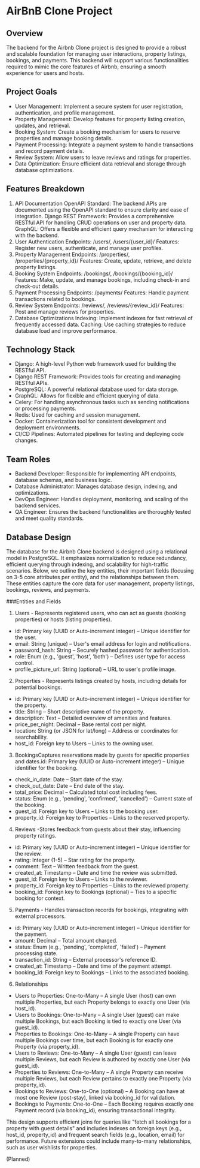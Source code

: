 # AirBnB Clone Project

## Overview
The backend for the Airbnb Clone project is designed to provide a robust and scalable foundation for managing user interactions, property listings, bookings, and payments. This backend will support various functionalities required to mimic the core features of Airbnb, ensuring a smooth experience for users and hosts.

## Project Goals
- User Management: Implement a secure system for user registration, authentication, and profile management.
- Property Management: Develop features for property listing creation, updates, and retrieval.
- Booking System: Create a booking mechanism for users to reserve properties and manage booking details.
- Payment Processing: Integrate a payment system to handle transactions and record payment details.
- Review System: Allow users to leave reviews and ratings for properties.
- Data Optimization: Ensure efficient data retrieval and storage through database optimizations.

## Features Breakdown
1. API Documentation
OpenAPI Standard: The backend APIs are documented using the OpenAPI standard to ensure clarity and ease of integration.
Django REST Framework: Provides a comprehensive RESTful API for handling CRUD operations on user and property data.
GraphQL: Offers a flexible and efficient query mechanism for interacting with the backend.
2. User Authentication
Endpoints: /users/, /users/{user_id}/
Features: Register new users, authenticate, and manage user profiles.
3. Property Management
Endpoints: /properties/, /properties/{property_id}/
Features: Create, update, retrieve, and delete property listings.
4. Booking System
Endpoints: /bookings/, /bookings/{booking_id}/
Features: Make, update, and manage bookings, including check-in and check-out details.
5. Payment Processing
Endpoints: /payments/
Features: Handle payment transactions related to bookings.
6. Review System
Endpoints: /reviews/, /reviews/{review_id}/
Features: Post and manage reviews for properties.
7. Database Optimizations
Indexing: Implement indexes for fast retrieval of frequently accessed data.
Caching: Use caching strategies to reduce database load and improve performance.

## Technology Stack
- Django: A high-level Python web framework used for building the RESTful API.
- Django REST Framework: Provides tools for creating and managing RESTful APIs.
- PostgreSQL: A powerful relational database used for data storage.
- GraphQL: Allows for flexible and efficient querying of data.
- Celery: For handling asynchronous tasks such as sending notifications or processing payments.
- Redis: Used for caching and session management.
- Docker: Containerization tool for consistent development and deployment environments.
- CI/CD Pipelines: Automated pipelines for testing and deploying code changes.

## Team Roles
- Backend Developer: Responsible for implementing API endpoints, database schemas, and business logic.
- Database Administrator: Manages database design, indexing, and optimizations.
- DevOps Engineer: Handles deployment, monitoring, and scaling of the backend services.
- QA Engineer: Ensures the backend functionalities are thoroughly tested and meet quality standards.

## Database Design
The database for the Airbnb Clone backend is designed using a relational model in PostgreSQL. It emphasizes normalization to reduce redundancy, efficient querying through indexing, and scalability for high-traffic scenarios. Below, we outline the key entities, their important fields (focusing on 3-5 core attributes per entity), and the relationships between them. These entities capture the core data for user management, property listings, bookings, reviews, and payments.

###Entities and Fields
1. Users - Represents registered users, who can act as guests (booking properties) or hosts (listing properties).

- id: Primary key (UUID or Auto-increment integer) – Unique identifier for the user.
- email: String (unique) – User's email address for login and notifications.
- password_hash: String – Securely hashed password for authentication.
- role: Enum (e.g., 'guest', 'host', 'both') – Defines user type for access control.
- profile_picture_url: String (optional) – URL to user's profile image.

2. Properties - Represents listings created by hosts, including details for potential bookings.

- id: Primary key (UUID or Auto-increment integer) – Unique identifier for the property.
- title: String – Short descriptive name of the property.
- description: Text – Detailed overview of amenities and features.
- price_per_night: Decimal – Base rental cost per night.
- location: String (or JSON for lat/long) – Address or coordinates for searchability.
- host_id: Foreign key to Users – Links to the owning user.

3. BookingsCaptures reservations made by guests for specific properties and dates.id: Primary key (UUID or Auto-increment integer) – Unique identifier for the booking.

- check_in_date: Date – Start date of the stay.
- check_out_date: Date – End date of the stay.
- total_price: Decimal – Calculated total cost including fees.
- status: Enum (e.g., 'pending', 'confirmed', 'cancelled') – Current state of the booking.
- guest_id: Foreign key to Users – Links to the booking user.
- property_id: Foreign key to Properties – Links to the reserved property.

4. Reviews -Stores feedback from guests about their stay, influencing property ratings.

- id: Primary key (UUID or Auto-increment integer) – Unique identifier for the review.
- rating: Integer (1-5) – Star rating for the property.
- comment: Text – Written feedback from the guest.
- created_at: Timestamp – Date and time the review was submitted.
- guest_id: Foreign key to Users – Links to the reviewer.
- property_id: Foreign key to Properties – Links to the reviewed property.
- booking_id: Foreign key to Bookings (optional) – Ties to a specific booking for context.

5. Payments - Handles transaction records for bookings, integrating with external processors.

- id: Primary key (UUID or Auto-increment integer) – Unique identifier for the payment.
- amount: Decimal – Total amount charged.
- status: Enum (e.g., 'pending', 'completed', 'failed') – Payment processing state.
- transaction_id: String – External processor's reference ID.
- created_at: Timestamp – Date and time of the payment attempt.
- booking_id: Foreign key to Bookings – Links to the associated booking.

6. Relationships

- Users to Properties: One-to-Many – A single User (host) can own multiple Properties, but each Property belongs to exactly one User (via host_id).
- Users to Bookings: One-to-Many – A single User (guest) can make multiple Bookings, but each Booking is tied to exactly one User (via guest_id).
- Properties to Bookings: One-to-Many – A single Property can have multiple Bookings over time, but each Booking is for exactly one Property (via property_id).
- Users to Reviews: One-to-Many – A single User (guest) can leave multiple Reviews, but each Review is authored by exactly one User (via guest_id).
- Properties to Reviews: One-to-Many – A single Property can receive multiple Reviews, but each Review pertains to exactly one Property (via property_id).
- Bookings to Reviews: One-to-One (optional) – A Booking can have at most one Review (post-stay), linked via booking_id for validation.
- Bookings to Payments: One-to-One – Each Booking requires exactly one Payment record (via booking_id), ensuring transactional integrity.

This design supports efficient joins for queries like "fetch all bookings for a property with guest details" and includes indexes on foreign keys (e.g., host_id, property_id) and frequent search fields (e.g., location, email) for performance. Future extensions could include many-to-many relationships, such as user wishlists for properties.


(Planned)
